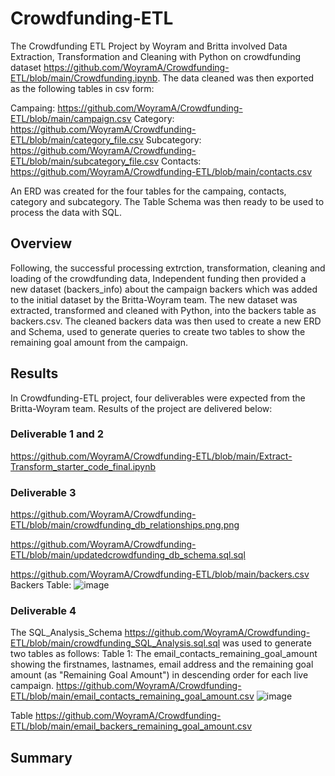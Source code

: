 # Crowdfunding-ETL
The Crowdfunding ETL Project by Woyram and Britta involved Data Extraction, Transformation and Cleaning with Python on crowdfunding dataset https://github.com/WoyramA/Crowdfunding-ETL/blob/main/Crowdfunding.ipynb. The data cleaned was then exported as the following tables in csv form:

Campaing: 
https://github.com/WoyramA/Crowdfunding-ETL/blob/main/campaign.csv
Category: 
https://github.com/WoyramA/Crowdfunding-ETL/blob/main/category_file.csv
Subcategory: 
https://github.com/WoyramA/Crowdfunding-ETL/blob/main/subcategory_file.csv
Contacts:
https://github.com/WoyramA/Crowdfunding-ETL/blob/main/contacts.csv

An ERD was created for the four tables for the campaing, contacts, category and subcategory. The Table Schema was then ready to be used to process the data with SQL. 


## Overview
Following, the successful processing extrction, transformation, cleaning and loading of the crowdfunding data, Independent funding then provided a new dataset (backers_info) about the campaign backers which was added to the initial dataset by the Britta-Woyram team. The new dataset was extracted, transformed and cleaned with Python, into the backers table as backers.csv. The cleaned backers data was then used to create a new ERD and Schema, used to generate queries to create two tables to show the remaining goal amount from the campaign. 

## Results
In Crowdfunding-ETL project, four deliverables were expected from the Britta-Woyram team. Results of the project are delivered below:

### Deliverable 1 and 2 

https://github.com/WoyramA/Crowdfunding-ETL/blob/main/Extract-Transform_starter_code_final.ipynb

### Deliverable 3
https://github.com/WoyramA/Crowdfunding-ETL/blob/main/crowdfunding_db_relationships.png.png

https://github.com/WoyramA/Crowdfunding-ETL/blob/main/updatedcrowdfunding_db_schema.sql.sql

https://github.com/WoyramA/Crowdfunding-ETL/blob/main/backers.csv
Backers Table: 
![image](https://user-images.githubusercontent.com/114967995/216800882-392ec88d-b5d7-4e96-a95d-2fc95244037f.png)

### Deliverable 4
The SQL_Analysis_Schema https://github.com/WoyramA/Crowdfunding-ETL/blob/main/crowdfunding_SQL_Analysis.sql.sql was used to generate two tables as follows:
Table 1: The email_contacts_remaining_goal_amount showing the firstnames, lastnames, email address and the remaining goal amount (as "Remaining Goal Amount") in descending order for each live campaign. https://github.com/WoyramA/Crowdfunding-ETL/blob/main/email_contacts_remaining_goal_amount.csv
![image](https://user-images.githubusercontent.com/114967995/216801775-4ab1a5e3-4b28-420f-bc59-53c46909dd27.png)

Table 
https://github.com/WoyramA/Crowdfunding-ETL/blob/main/email_backers_remaining_goal_amount.csv


## Summary


